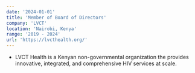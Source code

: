 ```yaml
---
date: '2024-01-01'
title: 'Member of Board of Directors'
company: 'LVCT'
location: 'Nairobi, Kenya'
range: '2019 - 2024'
url: 'https://lvcthealth.org/'
---
```


- LVCT Health is a Kenyan non-governmental organization the provides innovative, integrated, and comprehensive HIV services at scale.
